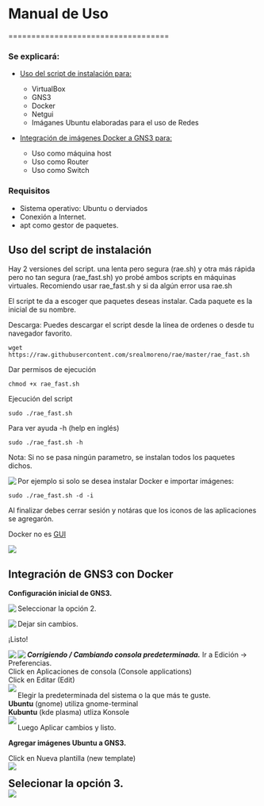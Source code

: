 # Manual de Uso
===================================

### Se explicará:
- <a href="#script"> Uso del script de instalación para: </a>
	* VirtualBox
	* GNS3
	* Docker
	* Netgui
	* Imáganes Ubuntu elaboradas para el uso de Redes

- <a href="#gns3"> Integración de imágenes Docker a GNS3 para: </a>
	* Uso como máquina host
	* Uso como Router
	* Uso como Switch

### Requisitos
* Sistema operativo: Ubuntu o derviados 
* Conexión a Internet.
* apt como gestor de paquetes.

<a name="script" id="script"></a>

## Uso del script de instalación
Hay 2 versiones del script. una lenta pero segura (rae.sh) y otra más rápida pero no tan segura (rae_fast.sh) yo probé ambos scripts en máquinas virtuales. Recomiendo usar rae_fast.sh y si da algún error usa rae.sh

El script te da a escoger que paquetes deseas instalar. Cada paquete es la inicial de su nombre.

Descarga:
Puedes descargar el script desde la línea de ordenes o desde tu navegador favorito.

```
wget https://raw.githubusercontent.com/srealmoreno/rae/master/rae_fast.sh
```

Dar permisos de ejecución
```
chmod +x rae_fast.sh
```

Ejecución del script
```
sudo ./rae_fast.sh
```

Para ver ayuda -h (help en inglés)
```
sudo ./rae_fast.sh -h
```

Nota: Si no se pasa ningún parametro, se  instalan todos los paquetes dichos.

<img align="left" src="/.assets/ejemplo_1.png"> </img>

Por ejemplo si solo se desea instalar Docker e importar imágenes:

```
sudo ./rae_fast.sh -d -i
```

Al finalizar debes cerrar sesión y notáras que los iconos de las aplicaciones se agregarón.

Docker no es [GUI](https://es.wikipedia.org/wiki/Interfaz_gr%C3%A1fica_de_usuario)

<img src="/.assets/ejemplo_2.png"> </img>

<a name="gns3" id="gns3"></a>

## Integración de GNS3 con Docker

**Configuración inicial de GNS3.**


<p>
Seleccionar la opción 2.  
<img align="left" src="/.assets/gns3_1.png"> </img>
</p>

<p>
Dejar sin cambios.
<img align="left" src="/.assets/gns3_2.png"> </img></p>

¡Listo!
<p><img align="left" src="/.assets/gns3_3.png"> </img></p>
<p><img align="left" src="/.assets/gns3_4.png"> </img></p>

_**Corrigiendo / Cambiando consola predeterminada.**_
Ir a Edición -> Preferencias.  
Click en Aplicaciones de consola (Console applications)  
Click en Editar (Edit)  
<img align="left" src="/.assets/gns3_console_1.png"> </img>  

Elegir la predeterminada del sistema o la que más te guste.  
**Ubuntu** (gnome) utiliza gnome-terminal  
**Kubuntu** (kde plasma) utliza Konsole  
<img align="left" src="/.assets/gns3_console_2.png"> </img>  

Luego Aplicar cambios y listo.  

**Agregar imágenes Ubuntu a GNS3.**  

Click en Nueva plantilla (new template)  
<img align="left" src="/.assets/gns3_5.png"> </img>  

Selecionar la opción 3.  
<img align="left" src="/.assets/gns3_6.png"> </img>  
---